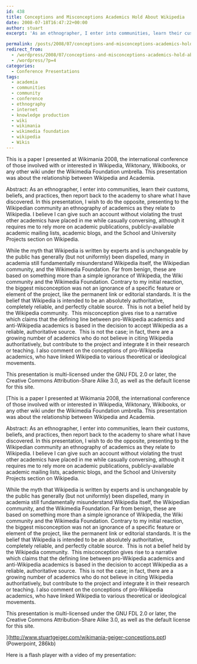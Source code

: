 ```yaml
---
id: 438
title: Conceptions and Misconceptions Academics Hold About Wikipedia
date: 2008-07-18T16:47:22+00:00
author: stuart
excerpt: 'As an ethnographer, I enter into communities, learn their customs, beliefs, and practices, then report back to the academy to share what I have discovered.  In this presentation, I wish to do the opposite, presenting to the Wikipedian community an ethnography of academics as they relate to Wikipedia.'

permalink: /posts/2008/07/conceptions-and-misconceptions-academics-hold-about-wikipedia// 
redirect_from:
  - /wordpress/2008/07/conceptions-and-misconceptions-academics-hold-about-wikipedia/
  - /wordpress/?p=4
categories:
  - Conference Presentations
tags:
  - academia
  - communities
  - community
  - conference
  - ethnography
  - internet
  - knowledge production
  - wiki
  - wikimania
  - wikimedia foundation
  - wikipedia
  - Wikis
---
```

This is a paper I presented at Wikimania 2008, the international conference of those involved with or interested in Wikipedia, Wiktonary, Wikibooks, or any other wiki under the Wikimedia Foundation umbrella. This presentation was about the relationship between Wikipedia and Academia.
  
<!--more-->


  
Abstract: As an ethnographer, I enter into communities, learn their customs, beliefs, and practices, then report back to the academy to share what I have discovered. In this presentation, I wish to do the opposite, presenting to the Wikipedian community an ethnography of academics as they relate to Wikipedia. I believe I can give such an account without violating the trust other academics have placed in me while casually conversing, although it requires me to rely more on academic publications, publicly-available academic mailing lists, academic blogs, and the School and University Projects section on Wikipedia.

While the myth that Wikipedia is written by experts and is unchangeable by the public has generally (but not uniformly) been dispelled, many in academia still fundamentally misunderstand Wikipedia itself, the Wikipedian community, and the Wikimedia Foundation. Far from benign, these are based on something more than a simple ignorance of Wikipedia, the Wiki community and the Wikimedia Foundation. Contrary to my initial reaction, the biggest misconception was not an ignorance of a specific feature or element of the project, like the permanent link or editorial standards. It is the belief that Wikipedia is intended to be an absolutely authoritative, completely reliable, and perfectly citable source.  This is not a belief held by the Wikipedia community.  This misconception gives rise to a narrative which claims that the defining line between pro-Wikipedia academics and anti-Wikipedia academics is based in the decision to accept Wikipedia as a reliable, authoritative source.  This is not the case; in fact, there are a growing number of academics who do not believe in citing Wikipedia authoritatively, but contribute to the project and integrate it in their research or teaching. I also comment on the conceptions of pro-Wikipedia academics, who have linked Wikipedia to various theoretical or ideological movements.

This presentation is multi-licensed under the GNU FDL 2.0 or later, the Creative Commons Attribution-Share Alike 3.0, as well as the default license for this site.

[This is a paper I presented at Wikimania 2008, the international conference of those involved with or interested in Wikipedia, Wiktonary, Wikibooks, or any other wiki under the Wikimedia Foundation umbrella. This presentation was about the relationship between Wikipedia and Academia.
  
<!--more-->


  
Abstract: As an ethnographer, I enter into communities, learn their customs, beliefs, and practices, then report back to the academy to share what I have discovered. In this presentation, I wish to do the opposite, presenting to the Wikipedian community an ethnography of academics as they relate to Wikipedia. I believe I can give such an account without violating the trust other academics have placed in me while casually conversing, although it requires me to rely more on academic publications, publicly-available academic mailing lists, academic blogs, and the School and University Projects section on Wikipedia.

While the myth that Wikipedia is written by experts and is unchangeable by the public has generally (but not uniformly) been dispelled, many in academia still fundamentally misunderstand Wikipedia itself, the Wikipedian community, and the Wikimedia Foundation. Far from benign, these are based on something more than a simple ignorance of Wikipedia, the Wiki community and the Wikimedia Foundation. Contrary to my initial reaction, the biggest misconception was not an ignorance of a specific feature or element of the project, like the permanent link or editorial standards. It is the belief that Wikipedia is intended to be an absolutely authoritative, completely reliable, and perfectly citable source.  This is not a belief held by the Wikipedia community.  This misconception gives rise to a narrative which claims that the defining line between pro-Wikipedia academics and anti-Wikipedia academics is based in the decision to accept Wikipedia as a reliable, authoritative source.  This is not the case; in fact, there are a growing number of academics who do not believe in citing Wikipedia authoritatively, but contribute to the project and integrate it in their research or teaching. I also comment on the conceptions of pro-Wikipedia academics, who have linked Wikipedia to various theoretical or ideological movements.

This presentation is multi-licensed under the GNU FDL 2.0 or later, the Creative Commons Attribution-Share Alike 3.0, as well as the default license for this site.

](http://www.stuartgeiger.com/wikimania-geiger-conceptions.ppt) (Powerpoint, 286kb)

Here is a flash player with a video of my presentation: